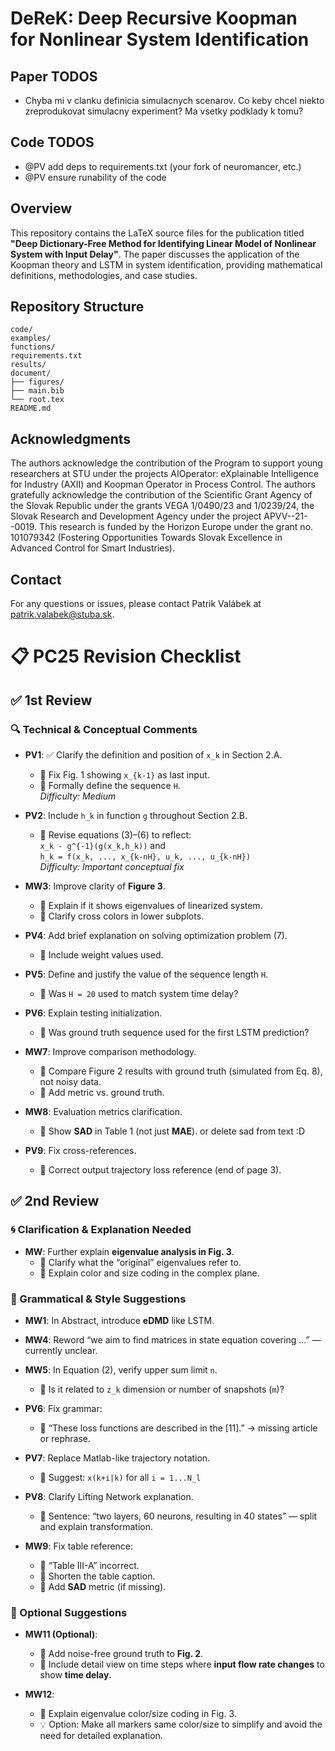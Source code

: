 # DeReK: Deep Recursive Koopman for Nonlinear System Identification

## Paper TODOS

* Chyba mi v clanku definicia simulacnych scenarov. Co keby chcel niekto zreprodukovat simulacny experiment? Ma vsetky podklady k tomu?

## Code TODOS

* @PV add deps to requirements.txt (your fork of neuromancer, etc.)
* @PV ensure runability of the code

## Overview

This repository contains the LaTeX source files for the publication titled **"Deep Dictionary-Free Method for Identifying Linear Model of Nonlinear System with Input Delay"**. The paper discusses the application of the Koopman theory and LSTM in system identification, providing mathematical definitions, methodologies, and case studies.

## Repository Structure

```plaintext
code/
examples/
functions/
requirements.txt
results/
document/
├── figures/
├── main.bib
└── root.tex
README.md
```

## Acknowledgments

The authors acknowledge the contribution of the Program to support young researchers at STU under the projects AIOperator: eXplainable Intelligence for Industry (AXII) and Koopman Operator in Process Control. The authors gratefully acknowledge the contribution of the Scientific Grant Agency of the Slovak Republic under the grants VEGA 1/0490/23 and 1/0239/24, the Slovak Research and Development Agency under the project APVV--21--0019. This research is funded by the Horizon Europe under the grant no. 101079342 (Fostering Opportunities Towards Slovak Excellence in Advanced Control for Smart Industries).

## Contact

For any questions or issues, please contact Patrik Valábek at [patrik.valabek@stuba.sk](mailto:patrik.valabek@stuba.sk).

# 📋 PC25 Revision Checklist

## ✅ 1st Review

### 🔍 Technical & Conceptual Comments

- **PV1**: ✅ Clarify the definition and position of `x_k` in Section 2.A.  
  - 🔲 Fix Fig. 1 showing `x_{k-1}` as last input.  
  - 🔲 Formally define the sequence `H`.  
  _Difficulty: Medium_

- **PV2**: Include `h_k` in function `g` throughout Section 2.B.  
  - 🔲 Revise equations (3)–(6) to reflect:  
    `x_k - g^{-1}(g(x_k,h_k))` and  
    `h_k = f(x_k, ..., x_{k-nH}, u_k, ..., u_{k-nH})`  
  _Difficulty: Important conceptual fix_

- **MW3**: Improve clarity of **Figure 3**.  
  - 🔲 Explain if it shows eigenvalues of linearized system.  
  - 🔲 Clarify cross colors in lower subplots.

- **PV4**: Add brief explanation on solving optimization problem (7).  
  - 🔲 Include weight values used.

- **PV5**: Define and justify the value of the sequence length `H`.  
  - 🔲 Was `H = 20` used to match system time delay?

- **PV6**: Explain testing initialization.  
  - 🔲 Was ground truth sequence used for the first LSTM prediction?

- **MW7**: Improve comparison methodology.  
  - 🔲 Compare Figure 2 results with ground truth (simulated from Eq. 8), not noisy data.  
  - 🔲 Add metric vs. ground truth.  

- **MW8**: Evaluation metrics clarification.  
  - 🔲 Show **SAD** in Table 1 (not just **MAE**). or delete sad from text :D

- **PV9**: Fix cross-references.  
  - 🔲 Correct output trajectory loss reference (end of page 3). 

## ✅ 2nd Review

### 🌀 Clarification & Explanation Needed

- **MW**: Further explain **eigenvalue analysis in Fig. 3**.  
  - 🔲 Clarify what the “original” eigenvalues refer to.  
  - 🔲 Explain color and size coding in the complex plane.

### 📝 Grammatical & Style Suggestions

- **MW1**: In Abstract, introduce **eDMD** like LSTM.

- **MW4**: Reword “we aim to find matrices in state equation covering …” — currently unclear.

- **MW5**: In Equation (2), verify upper sum limit `n`.  
  - 🔲 Is it related to `z_k` dimension or number of snapshots (`m`)?

- **PV6**: Fix grammar:  
  - 🔲 “These loss functions are described in the [11].” → missing article or rephrase.

- **PV7**: Replace Matlab-like trajectory notation.  
  - 🔲 Suggest: `x(k+i|k)` for all `i = 1...N_l`

- **PV8**: Clarify Lifting Network explanation.  
  - 🔲 Sentence: “two layers, 60 neurons, resulting in 40 states” — split and explain transformation.

- **MW9**: Fix table reference:  
  - 🔲 “Table III-A” incorrect.  
  - 🔲 Shorten the table caption.  
  - 🔲 Add **SAD** metric (if missing).

### 🌟 Optional Suggestions

- **MW11 (Optional)**:  
  - 🔲 Add noise-free ground truth to **Fig. 2**.  
  - 🔲 Include detail view on time steps where **input flow rate changes** to show **time delay**.

- **MW12**:  
  - 🔲 Explain eigenvalue color/size coding in Fig. 3.  
  - 💡 Option: Make all markers same color/size to simplify and avoid the need for detailed explanation.

